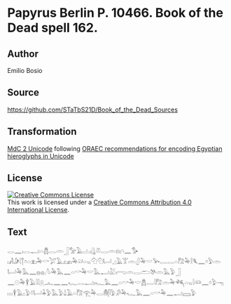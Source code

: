 # Papyrus Berlin P. 10466. Book of the Dead spell 162.

## Author 

Emilio Bosio

## Source 

https://github.com/STaTbS21D/Book_of_the_Dead_Sources

## Transformation 

[MdC 2 Unicode](https://statbs21d.github.io/mdc2unicode.html) following [ORAEC recommendations for encoding Egyptian hieroglyphs in Unicode](https://github.com/oraec/recommendations-encoding-hieroglyphs)

## License 

<a rel="license" href="http://creativecommons.org/licenses/by/4.0/"><img alt="Creative Commons License" style="border-width:0" src="https://i.creativecommons.org/l/by/4.0/88x31.png" /></a><br />This work is licensed under a <a rel="license" href="http://creativecommons.org/licenses/by/4.0/">Creative Commons Attribution 4.0 International License</a>.

## Text 

<hiero><rubrum>𓂋𓈖𓏤𓂋𓂝𓏏𓆣𓂋𓏛𓃀𓅡𓄿𓐟𓏤𓊮𓌨𓂋𓏛𓁶𓏤𓄹𓈖</rubrum>𓅜<br>
𓏤𓀻𓀏<rubrum>𓇋𓐩𓏌𓏏𓁷𓏤𓅆𓎡</rubrum>𓅯𓄿𓃭𓏤𓅆𓄖𓏏𓏭𓄇𓄇𓂡𓈎𓄿𓀠𓏛𓋛𓅆𓎟𓅨𓂋𓂋𓏏𓀗𓅆𓎛𓆰𓈖𓏌𓅱𓏛𓂡𓅆𓅓𓈖𓐍𓐍𓌅𓅆𓅓𓈖𓏏𓎡𓅆𓎟𓅓𓂝𓅷𓏤𓂸𓏛𓂋𓂧𓌗𓏛𓅓𓅱𓃀<br>
𓈖𓇳𓅆𓇉𓄿𓇋𓇋𓇶𓂜𓈖𓈖𓆑𓂋𓂝𓏤𓆑𓅓𓈖𓏏𓎡𓅆𓎟𓆣𓂋𓇋𓀗𓏛𓅆𓆈𓏏𓏭𓇋𓆛𓈖𓏌𓅱𓁸𓏥𓇉𓄿𓊪𓅱𓍱𓂡𓇓𓅱𓅓𓅱𓍑𓄿𓏏𓀗𓂀𓅆𓂋𓄟𓋴𓅱𓀔𓅆𓆑𓅓𓈖𓏏𓎡𓅆𓈖𓂝𓈙𓅱<br></hiero>